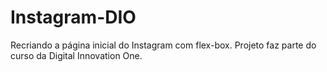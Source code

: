 # Instagram-DIO
Recriando a página inicial do Instagram com flex-box. Projeto faz parte do curso da Digital Innovation One.
